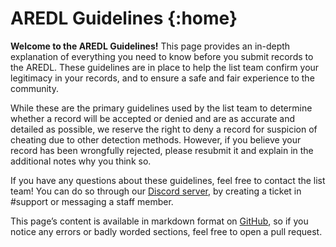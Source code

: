 # AREDL Guidelines {:home}

**Welcome to the AREDL Guidelines!** This page provides an in-depth explanation of everything you need to know before you submit records to the AREDL. These guidelines are in place to help the list team confirm your legitimacy in your records, and to ensure a safe and fair experience to the community.

While these are the primary guidelines used by the list team to determine whether a record will be accepted or denied and are as accurate and detailed as possible, we reserve the right to deny a record for suspicion of cheating due to other detection methods. However, if you believe your record has been wrongfully rejected, please resubmit it and explain in the additional notes why you think so.

If you have any questions about these guidelines, feel free to contact the list team! You can do so through our [Discord server](https://discord.gg/aredl), by creating a ticket in #support or messaging a staff member.

This page’s content is available in markdown format on [GitHub](https://github.com/All-Rated-Extreme-Demon-List/guidelines), so if you notice any errors or badly worded sections, feel free to open a pull request.
